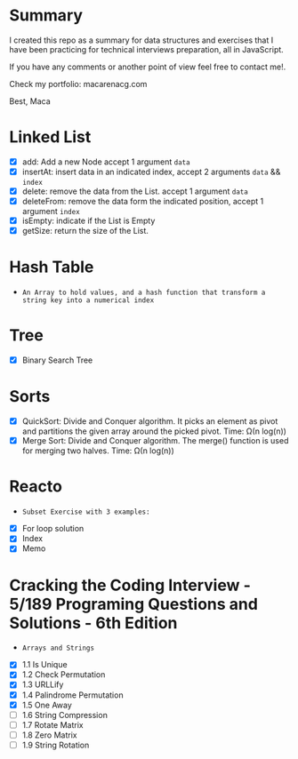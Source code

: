 # Summary

I created this repo as a summary for data structures and exercises that I have been practicing
for technical interviews preparation, all in JavaScript.

If you have any comments or another point of view feel free to contact me!.

Check my portfolio: macarenacg.com

Best,
Maca

# Linked List

- [x] add: Add a new Node accept 1 argument `data`
- [x] insertAt: insert data in an indicated index, accept 2 arguments `data` && `index`
- [x] delete: remove the data from the List. accept 1 argument `data`
- [x] deleteFrom: remove the data form the indicated position, accept 1 argument `index`
- [x] isEmpty: indicate if the List is Empty
- [x] getSize: return the size of the List.

# Hash Table

- `An Array to hold values, and a hash function that transform a string key into a numerical index`

# Tree

- [x] Binary Search Tree

# Sorts

- [x] QuickSort: Divide and Conquer algorithm. It picks an element as pivot and partitions the given array around the picked pivot. Time: Ω(n log(n))
- [x] Merge Sort: Divide and Conquer algorithm. The merge() function is used for merging two halves. Time: Ω(n log(n))

# Reacto

- `Subset Exercise with 3 examples:`
- [x] For loop solution
- [x] Index
- [x] Memo

# Cracking the Coding Interview - 5/189 Programing Questions and Solutions - 6th Edition

- `Arrays and Strings`
- [x] 1.1 Is Unique
- [x] 1.2 Check Permutation
- [x] 1.3 URLLify
- [x] 1.4 Palindrome Permutation
- [x] 1.5 One Away
- [ ] 1.6 String Compression
- [ ] 1.7 Rotate Matrix
- [ ] 1.8 Zero Matrix
- [ ] 1.9 String Rotation
